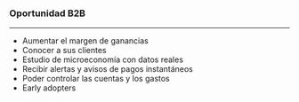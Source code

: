 ### Oportunidad B2B
----------------
- Aumentar el margen de ganancias
- Conocer a sus clientes <!-- .element: class="fragment fade-in" data-fragment-index="2" -->
- Estudio de microeconomía con datos reales <!-- .element: class="fragment fade-in" data-fragment-index="3" -->
- Recibir alertas y avisos de pagos instantáneos<!-- .element: class="fragment fade-in" data-fragment-index="4" -->
- Poder controlar las cuentas y los gastos <!-- .element: class="fragment fade-in" data-fragment-index="5" -->
- Early adopters <!-- .element: class="fragment fade-in" data-fragment-index="6" -->
